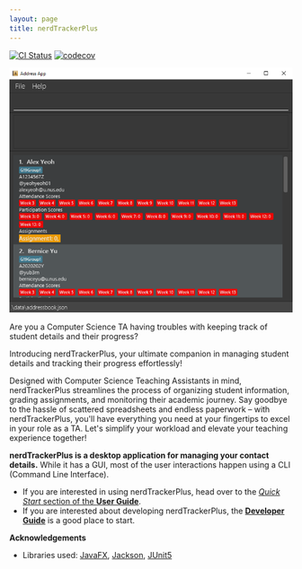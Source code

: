 ```yaml
---
layout: page
title: nerdTrackerPlus
---
```


[![CI Status](https://github.com/se-edu/addressbook-level3/workflows/Java%20CI/badge.svg)](https://github.com/se-edu/addressbook-level3/actions)
[![codecov](https://codecov.io/gh/se-edu/addressbook-level3/branch/master/graph/badge.svg)](https://codecov.io/gh/se-edu/addressbook-level3)

![Ui](images/Ui.png)

Are you a Computer Science TA having troubles with keeping track of student details and their progress?

Introducing nerdTrackerPlus, your ultimate companion in managing student details and tracking their progress effortlessly!

Designed with Computer Science Teaching Assistants in mind, nerdTrackerPlus streamlines the process of organizing student information, grading assignments, and monitoring their academic journey. Say goodbye to the hassle of scattered spreadsheets and endless paperwork – with nerdTrackerPlus, you'll have everything you need at your fingertips to excel in your role as a TA. Let's simplify your workload and elevate your teaching experience together!

**nerdTrackerPlus is a desktop application for managing your contact details.** While it has a GUI, most of the user interactions happen using a CLI (Command Line Interface).

* If you are interested in using nerdTrackerPlus, head over to the [_Quick Start_ section of the **User Guide**](https://ay2324s2-cs2103t-f11-1.github.io/tp/UserGuide.html).
* If you are interested about developing nerdTrackerPlus, the [**Developer Guide**](https://ay2324s2-cs2103t-f11-1.github.io/tp/DeveloperGuide.html) is a good place to start.


**Acknowledgements**

* Libraries used: [JavaFX](https://openjfx.io/), [Jackson](https://github.com/FasterXML/jackson), [JUnit5](https://github.com/junit-team/junit5)
